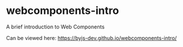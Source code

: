 # webcomponents-intro
A brief introduction to Web Components

Can be viewed here: https://byjs-dev.github.io/webcomponents-intro/
